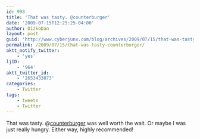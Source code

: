 ```yaml
---
id: 998
title: 'That was tasty. @counterburger'
date: '2009-07-15T12:25:25-04:00'
author: DizkoDan
layout: post
guid: 'http://www.cyberjunx.com/blog/archives/2009/07/15/that-was-tasty-counterburger/'
permalink: /2009/07/15/that-was-tasty-counterburger/
aktt_notify_twitter:
    - 'yes'
ljID:
    - '964'
aktt_twitter_id:
    - '2653433873'
categories:
    - Twitter
tags:
    - tweets
    - Twitter
---
```


That was tasty. @[counterburger](http://twitter.com/counterburger) was well worth the wait. Or maybe I was just really hungry. Either way, highly recommended!